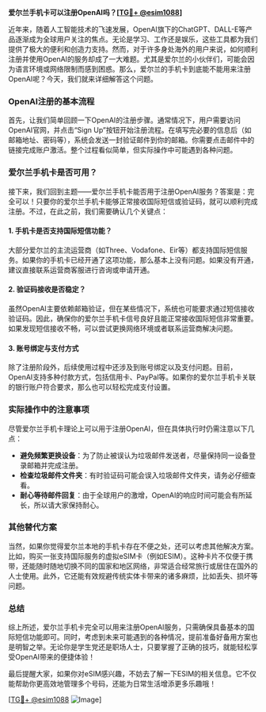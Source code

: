 **爱尔兰手机卡可以注册OpenAI吗？[[TG💪+ @esim1088](https://t.me/s/esim1088)]**

近年来，随着人工智能技术的飞速发展，OpenAI旗下的ChatGPT、DALL-E等产品逐渐成为全球用户关注的焦点。无论是学习、工作还是娱乐，这些工具都为我们提供了极大的便利和创造力支持。然而，对于许多身处海外的用户来说，如何顺利注册并使用OpenAI的服务却成了一大难题。尤其是爱尔兰的小伙伴们，可能会因为语言环境或网络限制而感到困惑。那么，爱尔兰的手机卡到底能不能用来注册OpenAI呢？今天，我们就来详细解答这个问题。

### OpenAI注册的基本流程

首先，让我们简单回顾一下OpenAI的注册步骤。通常情况下，用户需要访问OpenAI官网，并点击“Sign Up”按钮开始注册流程。在填写完必要的信息后（如邮箱地址、密码等），系统会发送一封验证邮件到你的邮箱。你需要点击邮件中的链接完成账户激活。整个过程看似简单，但实际操作中可能遇到各种问题。

### 爱尔兰手机卡是否可用？

接下来，我们回到主题——爱尔兰手机卡能否用于注册OpenAI服务？答案是：完全可以！只要你的爱尔兰手机卡能够正常接收国际短信或验证码，就可以顺利完成注册。不过，在此之前，我们需要确认几个关键点：

#### 1. 手机卡是否支持国际短信功能？
大部分爱尔兰的主流运营商（如Three、Vodafone、Eir等）都支持国际短信服务。如果你的手机卡已经开通了这项功能，那么基本上没有问题。如果没有开通，建议直接联系运营商客服进行咨询或申请开通。

#### 2. 验证码接收是否稳定？
虽然OpenAI主要依赖邮箱验证，但在某些情况下，系统也可能要求通过短信接收验证码。因此，确保你的爱尔兰手机卡信号良好且能正常接收国际短信非常重要。如果发现短信接收不畅，可以尝试更换网络环境或者联系运营商解决问题。

#### 3. 账号绑定与支付方式
除了注册阶段外，后续使用过程中还涉及到账号绑定以及支付问题。目前，OpenAI支持多种付款方式，包括信用卡、PayPal等。如果你的爱尔兰手机卡关联的银行账户符合要求，那么也可以轻松完成支付设置。

### 实际操作中的注意事项

尽管爱尔兰手机卡理论上可以用于注册OpenAI，但在具体执行时仍需注意以下几点：

- **避免频繁更换设备**：为了防止被误认为垃圾邮件发送者，尽量保持同一设备登录邮箱并完成注册。
- **检查垃圾邮件文件夹**：有时验证码可能会误入垃圾邮件文件夹，请务必仔细查看。
- **耐心等待邮件回复**：由于全球用户的激增，OpenAI的响应时间可能会有所延长，所以请大家保持耐心。

### 其他替代方案

当然，如果你觉得爱尔兰本地的手机卡存在不便之处，还可以考虑其他解决方案。比如，购买一张支持国际服务的虚拟eSIM卡（例如ESIM）。这种卡片不仅便于携带，还能随时随地切换不同的国家和地区网络，非常适合经常旅行或居住在国外的人士使用。此外，它还能有效规避传统实体卡带来的诸多麻烦，比如丢失、损坏等问题。

### 总结

综上所述，爱尔兰手机卡完全可以用来注册OpenAI服务，只需确保具备基本的国际短信功能即可。同时，考虑到未来可能遇到的各种情况，提前准备好备用方案也是明智之举。无论你是学生党还是职场人士，只要掌握了正确的技巧，就能轻松享受OpenAI带来的便捷体验！

最后提醒大家，如果你对eSIM感兴趣，不妨去了解一下ESIM的相关信息。它不仅能帮助你更高效地管理多个号码，还能为日常生活增添更多乐趣哦！

[[TG💪+ @esim1088](https://t.me/s/esim1088) ![Image](https://i.postimg.cc/4NQfJmqS/Snipaste-2025-05-13-00-14-12.png)]